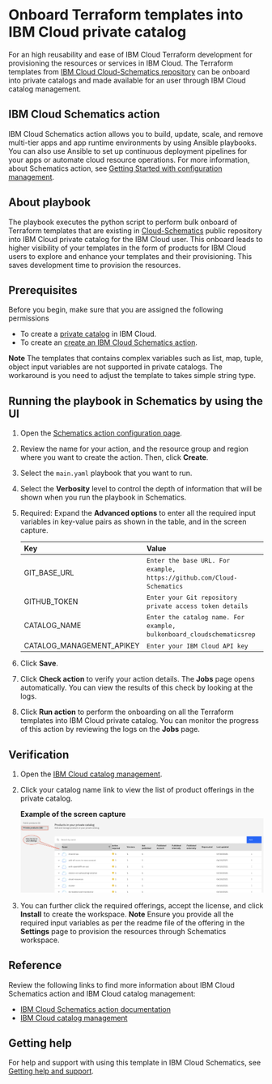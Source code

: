 # Onboard Terraform templates into IBM Cloud private catalog

For an high reusability and ease of IBM Cloud Terraform development for provisioning the resources or services in IBM Cloud.  The Terraform templates from [IBM Cloud Cloud-Schematics repository](https://github.com/Cloud-Schematics) can be onboard into private catalogs and made available for an user through IBM Cloud catalog management.

## IBM Cloud Schematics action

IBM Cloud Schematics action allows you to build, update, scale, and remove multi-tier apps and app runtime environments by using Ansible playbooks. You can also use Ansible to set up continuous deployment pipelines for your apps or automate cloud resource operations. For more information, about Schematics action, see [Getting Started with configuration management](https://cloud.ibm.com/docs/schematics?topic=schematics-getting-started-ansible).

## About playbook

The playbook executes the python script to perform bulk onboard of Terraform templates that are existing in [Cloud-Schematics](https://github.com/Cloud-Schematics) public repository into IBM Cloud private catalog for the IBM Cloud user. This onboard leads to higher visibility of your templates in the form of products for IBM Cloud users to explore and enhance your templates and their provisioning. This saves development time to provision the resources.

## Prerequisites

Before you begin, make sure that you are assigned the following permissions
- To create a [private catalog](https://cloud.ibm.com/docs/account?topic=account-account-services#catalog-management-account-management) in IBM Cloud.
- To create an [create an IBM Cloud Schematics action](https://cloud.ibm.com/docs/schematics?topic=schematics-access).

**Note**
The templates that contains complex variables such as list, map, tuple, object input variables are not supported in private catalogs. The workaround is you need to adjust the template to takes simple string type.

## Running the playbook in Schematics by using the UI

1. Open the [Schematics action configuration page](https://cloud.ibm.com/schematics/actions/create?name=ansible-is-instance-actions&url=https://github.com/Cloud-Schematics/onboard-to-ibm-catalog).
2. Review the name for your action, and the resource group and region where you want to create the action. Then, click **Create**.
3. Select the `main.yaml` playbook that you want to run.
4. Select the **Verbosity** level to control the depth of information that will be shown when you run the playbook in Schematics.
5. Required: Expand the **Advanced options** to enter all the required input variables in key-value pairs as shown in the table, and in the screen capture.

    | Key | Value|
    | --- | --- |
    | GIT_BASE_URL | `Enter the base URL. For example, https://github.com/Cloud-Schematics` |
    | GITHUB_TOKEN | `Enter your Git repository private access token details` |
    | CATALOG_NAME | `Enter the catalog name. For example, bulkonboard_cloudschematicsrep` |
    | CATALOG_MANAGEMENT_APIKEY | `Enter your IBM Cloud API key` |
    
6. Click **Save**.   
7. Click **Check action** to verify your action details. The **Jobs** page opens automatically. You can view the results of this check by looking at the logs.
8. Click **Run action** to perform the onboarding on all the Terraform templates into IBM Cloud private catalog. You can monitor the progress of this action by reviewing the logs on the **Jobs** page.

## Verification

1. Open the [IBM Cloud catalog management](https://cloud.ibm.com/content-mgmt/catalogs).
2. Click your catalog name link to view the list of product offerings in the private catalog.

    **Example of the screen capture**
    ![List of the onboarded Terraform template in private catalog](images/private_catalog_list.png)
3. You can further click the required offerings, accept the license, and click **Install** to create the workspace. **Note** Ensure you provide all the required input variables as per the readme file of the offering in the **Settings** page to provision the resources through Schematics workspace.

## Reference

Review the following links to find more information about IBM Cloud Schematics action and IBM Cloud catalog management:

- [IBM Cloud Schematics action documentation](https://cloud.ibm.com/docs/schematics)
- [IBM Cloud catalog management](https://cloud.ibm.com/docs/account?topic=account-accountfaqs)

## Getting help

For help and support with using this template in IBM Cloud Schematics, see [Getting help and support](https://cloud.ibm.com/docs/schematics?topic=schematics-schematics-help).


